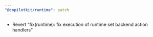 ```yaml
---
"@copilotkit/runtime": patch
---
```


- Revert "fix(runtime): fix execution of runtime set backend action handlers"
